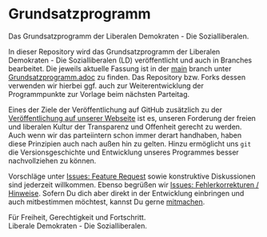 # Grundsatzprogramm
Das Grundsatzprogramm der Liberalen Demokraten - Die Sozialliberalen.

In dieser Repository wird das Grundsatzprogramm der Liberalen Demokraten - Die Sozialliberalen (LD) veröffentlicht und auch in Branches bearbeitet.
Die jeweils aktuelle Fassung ist in der [main](https://github.com/liberaledemokraten/grundsatzprogramm/tree/main) branch
unter [Grundsatzprogramm.adoc](Grundsatzprogramm.adoc) zu finden.
Das Repository bzw. Forks dessen verwenden wir hierbei ggf. auch zur Weiterentwicklung der Programmpunkte zur Vorlage beim nächsten Parteitag.

Eines der Ziele der Veröffentlichung auf GitHub zusätzlich zu der [Veröffentlichung auf unserer Webseite](https://liberale-demokraten.de/positionen/) ist es, unseren Forderung der freien und liberalen Kultur der Transparenz
und Offenheit gerecht zu werden. Auch wenn wir das parteiintern schon immer derart handhaben, haben diese Prinzipien auch nach außen hin zu gelten.
Hinzu ermöglicht uns `git` die Versionsgeschichte und Entwicklung unseres Programmes besser nachvollziehen zu können.

Vorschläge unter [Issues: Feature Request](https://github.com/liberaledemokraten/grundsatzprogramm/issues/new?assignees=&labels=&template=feature_request.md&title=%5BIDEA%5D)
sowie konstruktive Diskussionen sind jederzeit willkommen. Ebenso begrüßen wir [Issues: Fehlerkorrekturen / Hinweise](https://github.com/liberaledemokraten/grundsatzprogramm/issues/new?assignees=&labels=&template=bug_report.md&title=).
Sofern Du dich aber direkt in der Entwicklung einbringen und auch mitbestimmen möchtest, kannst Du gerne [mitmachen](https://liberale-demokraten.de/mitmachen/).

Für Freiheit, Gerechtigkeit und Fortschritt.<br />
Liberale Demokraten - Die Sozialliberalen.
